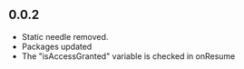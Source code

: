## 0.0.2

* Static needle removed.
* Packages updated
* The "isAccessGranted" variable is checked in onResume

